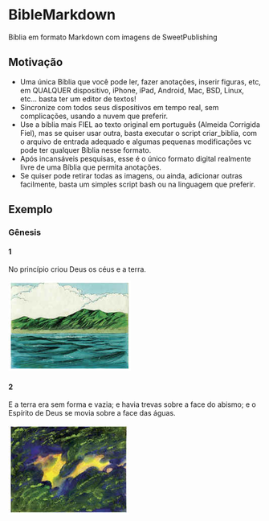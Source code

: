 # BibleMarkdown
Bíblia em formato Markdown com imagens de SweetPublishing

## Motivação
- Uma única Bíblia que você pode ler, fazer anotações, inserir figuras, etc, em QUALQUER dispositivo, iPhone, iPad, Android, Mac, BSD, Linux, etc... basta ter um editor de textos!
- Sincronize com todos seus dispositivos em tempo real, sem complicações, usando a nuvem que preferir.
- Use a bíblia mais FIEL ao texto original em português (Almeida Corrigida Fiel), mas se quiser usar outra, basta executar o script criar_biblia, com o arquivo de entrada adequado e algumas pequenas modificações vc pode ter qualquer Bíblia nesse formato.
- Após incansáveis pesquisas, esse é o único formato digital realmente livre de uma Bíblia que permita anotações.
- Se quiser pode retirar todas as imagens, ou ainda, adicionar outras facilmente, basta um simples script bash ou na linguagem que preferir.

## Exemplo

### Gênesis

#### 1
No princípio criou Deus os céus e a terra.

![](1-0.jpg)

#### 2
E a terra era sem forma e vazia; e havia trevas sobre a face do abismo; e o Espírito de Deus se movia sobre a face das águas.

![](2-0.jpg)

